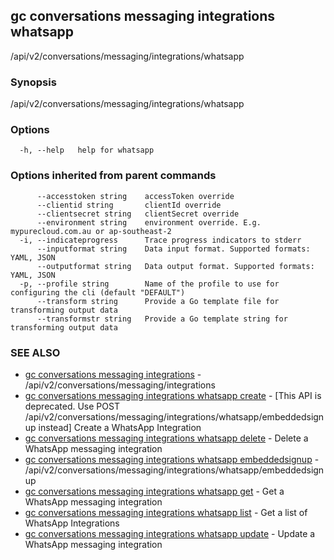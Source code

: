 ## gc conversations messaging integrations whatsapp

/api/v2/conversations/messaging/integrations/whatsapp

### Synopsis

/api/v2/conversations/messaging/integrations/whatsapp

### Options

```
  -h, --help   help for whatsapp
```

### Options inherited from parent commands

```
      --accesstoken string    accessToken override
      --clientid string       clientId override
      --clientsecret string   clientSecret override
      --environment string    environment override. E.g. mypurecloud.com.au or ap-southeast-2
  -i, --indicateprogress      Trace progress indicators to stderr
      --inputformat string    Data input format. Supported formats: YAML, JSON
      --outputformat string   Data output format. Supported formats: YAML, JSON
  -p, --profile string        Name of the profile to use for configuring the cli (default "DEFAULT")
      --transform string      Provide a Go template file for transforming output data
      --transformstr string   Provide a Go template string for transforming output data
```

### SEE ALSO

* [gc conversations messaging integrations](gc_conversations_messaging_integrations.html)	 - /api/v2/conversations/messaging/integrations
* [gc conversations messaging integrations whatsapp create](gc_conversations_messaging_integrations_whatsapp_create.html)	 - [This API is deprecated. Use POST /api/v2/conversations/messaging/integrations/whatsapp/embeddedsignup instead] Create a WhatsApp Integration
* [gc conversations messaging integrations whatsapp delete](gc_conversations_messaging_integrations_whatsapp_delete.html)	 - Delete a WhatsApp messaging integration
* [gc conversations messaging integrations whatsapp embeddedsignup](gc_conversations_messaging_integrations_whatsapp_embeddedsignup.html)	 - /api/v2/conversations/messaging/integrations/whatsapp/embeddedsignup
* [gc conversations messaging integrations whatsapp get](gc_conversations_messaging_integrations_whatsapp_get.html)	 - Get a WhatsApp messaging integration
* [gc conversations messaging integrations whatsapp list](gc_conversations_messaging_integrations_whatsapp_list.html)	 - Get a list of WhatsApp Integrations
* [gc conversations messaging integrations whatsapp update](gc_conversations_messaging_integrations_whatsapp_update.html)	 - Update a WhatsApp messaging integration


